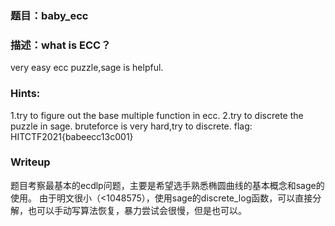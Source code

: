 ### 题目：baby_ecc
### 描述：what is ECC？
very easy ecc puzzle,sage is helpful.
### Hints:
1.try to figure out the base multiple function in ecc.
2.try to discrete the puzzle in sage. bruteforce is very hard,try to discrete.
flag: HITCTF2021{babeecc13c001}
### Writeup
题目考察最基本的ecdlp问题，主要是希望选手熟悉椭圆曲线的基本概念和sage的使用。
由于明文很小（<1048575），使用sage的discrete_log函数，可以直接分解，也可以手动写算法恢复，暴力尝试会很慢，但是也可以。

